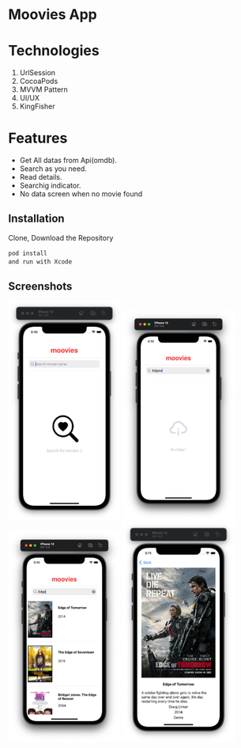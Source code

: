 
# Moovies App

Technologies
============
1. UrlSession
2. CocoaPods
3. MVVM Pattern
4. UI/UX
5. KingFisher

Features
========
+ Get All datas from Api(omdb).
+ Search as you need.
+ Read details.
+ Searchig indicator.
+ No data screen when no movie found


## Installation

Clone, Download the Repository

```bash
pod install 
and run with Xcode
```


## Screenshots
<p>
  <img alt="moovies" src="https://github.com/aybarska/Moovies-uikit/blob/master/sc/1.png" width="45%">
    <img alt="moovies" src="https://github.com/aybarska/Moovies-uikit/blob/master/sc/2.png" width="45%">
  <img alt="moovies" src="https://github.com/aybarska/Moovies-uikit/blob/master/sc/3.png" width="45%">
  <img alt="moovies" src="https://github.com/aybarska/Moovies-uikit/blob/master/sc/4.png" width="45%">
  </p>
  
